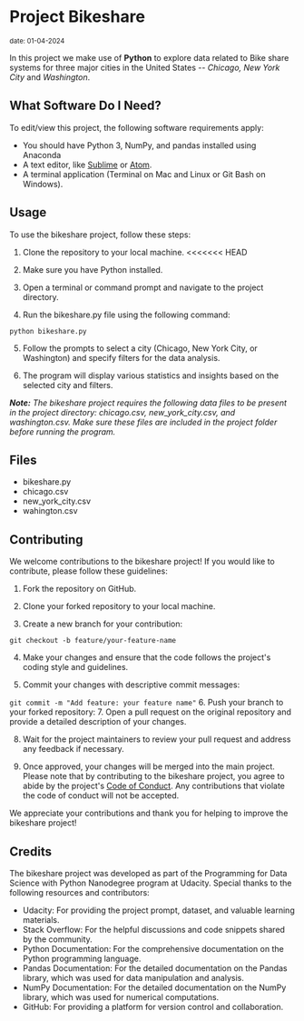 # Project Bikeshare 
<sub> date: 01-04-2024 <sub>

In this project we make use of **Python** to explore data related to Bike share systems for three major cities in the United States -- _Chicago, New York City_ and _Washington_.

## What Software Do I Need?
To edit/view this project, the following software requirements apply:

* You should have Python 3, NumPy, and pandas installed using Anaconda
* A text editor, like [Sublime](https://www.sublimetext.com/) or [Atom](https://atom.io/).
* A terminal application (Terminal on Mac and Linux or Git Bash on Windows).

## Usage
To use the bikeshare project, follow these steps:

1. Clone the repository to your local machine.
<<<<<<< HEAD

2. Make sure you have Python installed.

3. Open a terminal or command prompt and navigate to the project directory.

4. Run the bikeshare.py file using the following command:

  `python bikeshare.py`

5. Follow the prompts to select a city (Chicago, New York City, or Washington) and specify filters for the data analysis.

6. The program will display various statistics and insights based on the selected city and filters.

_**Note:** The bikeshare project requires the following data files to be present in the project directory: chicago.csv, new_york_city.csv, and washington.csv. Make sure these files are included in the project folder before running the program._

## Files
 * bikeshare.py
 * chicago.csv
 * new_york_city.csv
 * wahington.csv
 
## Contributing
 We welcome contributions to the bikeshare project! If you would like to contribute, please follow these guidelines:
 
 1. Fork the repository on GitHub.
 
 2. Clone your forked repository to your local machine.
 
 3. Create a new branch for your contribution:

 `git checkout -b feature/your-feature-name`

4.  Make your changes and ensure that the code follows the project's coding style and guidelines.

5. Commit your changes with descriptive commit messages:

  `git commit -m "Add feature: your feature name"`
6. Push your branch to your forked repository:
7. Open a pull request on the original repository and provide a detailed description of your changes.

8. Wait for the project maintainers to review your pull request and address any feedback if necessary.

9. Once approved, your changes will be merged into the main project.
Please note that by contributing to the bikeshare project, you agree to abide by the project's [Code of Conduct](https://learn.udacity.com/nanodegrees/nd104/parts/cd0419/lessons/ls1882/concepts/link-to-code-of-conduct). Any contributions that violate the code of conduct will not be accepted.

We appreciate your contributions and thank you for helping to improve the bikeshare project!

## Credits

The bikeshare project was developed as part of the Programming for Data Science with Python Nanodegree program at Udacity. Special thanks to the following resources and contributors:

* Udacity: For providing the project prompt, dataset, and valuable learning materials.
* Stack Overflow: For the helpful discussions and code snippets shared by the community.
* Python Documentation: For the comprehensive documentation on the Python programming language.
* Pandas Documentation: For the detailed documentation on the Pandas library, which was used for data manipulation and analysis.
* NumPy Documentation: For the detailed documentation on the NumPy library, which was used for numerical computations.
* GitHub: For providing a platform for version control and collaboration.
